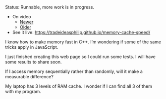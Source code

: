 Status:  Runnable, more work is in progress.

* On video
  * [Newer](https://youtube.com/shorts/VJVuV1MNjCo)
  * [Older](https://youtube.com/shorts/AqQ5JL59nLo?feature=share)
* See it live: https://tradeideasphilip.github.io/memory-cache-speed/

I know how to make memory fast in C++.
I’m wondering if some of the same tricks apply in JavaScript.

I just finished creating this web page so I could run some tests.
I will have some results to share soon.

If I access memory sequentially rather than randomly, will it make a measurable difference?

My laptop has 3 levels of RAM cache.
I wonder if I can find all 3 of them with my program.
